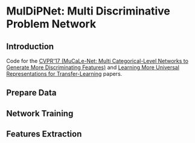 # MulDiPNet: Multi Discriminative Problem Network

<h2>Introduction</h2>
Code for the <a href="http://perso.ecp.fr/~tamaazouy/files/pdf/MuCaLe_Net_Multi_Categorical_Level_Networks_to_Generate_More_Discriminating_Features.pdf">CVPR'17 (MuCaLe-Net: Multi Categorical-Level Networks to Generate More Discriminating Features)</a> and <a href="http://perso.ecp.fr/~tamaazouy/files/pdf/Learning_More_Universal_Representations_for_Transfer_Learning.pdf">Learning More Universal Representations for Transfer-Learning</a> papers.

<h2>Prepare Data</h2>

<h2>Network Training</h2>

<h2>Features Extraction</h2>

